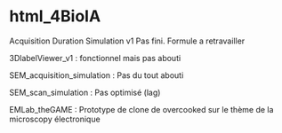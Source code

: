 # html_4BioIA

Acquisition Duration Simulation v1 
Pas fini. Formule a retravailler

 
3DlabelViewer_v1 : fonctionnel mais pas abouti

SEM_acquisition_simulation : Pas du tout abouti

SEM_scan_simulation : Pas optimisé (lag)

EMLab_theGAME : Prototype de clone de overcooked sur le thème de la microscopy électronique 
